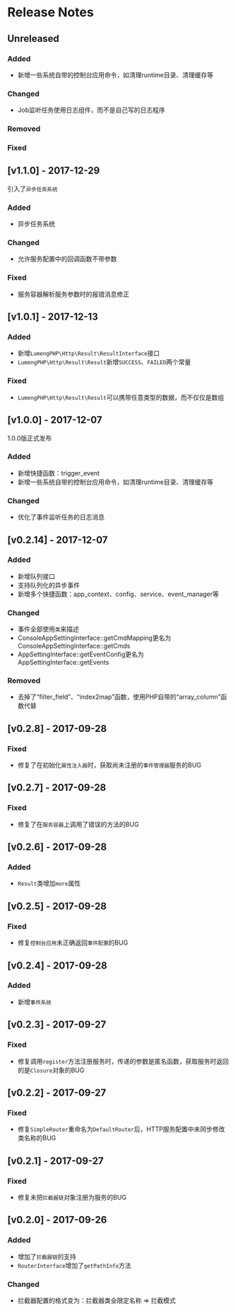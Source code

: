 # Release Notes

## Unreleased

### Added
- 新增一些系统自带的控制台应用命令，如清理runtime目录、清理缓存等

### Changed
- Job监听任务使用日志组件，而不是自己写的日志程序

### Removed

### Fixed

## [v1.1.0] - 2017-12-29

引入了`异步任务系统`

### Added
- 异步任务系统

### Changed
- 允许服务配置中的回调函数不带参数

### Fixed
- 服务容器解析服务参数时的报错消息修正

## [v1.0.1] - 2017-12-13

### Added
- 新增`LumengPHP\Http\Result\ResultInterface`接口
- `LumengPHP\Http\Result\Result`新增`SUCCESS`、`FAILED`两个常量

### Fixed
- `LumengPHP\Http\Result\Result`可以携带任意类型的数据，而不仅仅是数组

## [v1.0.0] - 2017-12-07

1.0.0版正式发布

### Added
- 新增快捷函数：trigger_event
- 新增一些系统自带的控制台应用命令，如清理runtime目录、清理缓存等

### Changed
- 优化了事件监听任务的日志消息

## [v0.2.14] - 2017-12-07

### Added
- 新增队列接口
- 支持队列化的异步事件
- 新增多个快捷函数：app_context、config、service、event_manager等

### Changed
- 事件全部使用`类`来描述
- ConsoleAppSettingInterface::getCmdMapping更名为ConsoleAppSettingInterface::getCmds
- AppSettingInterface::getEventConfig更名为AppSettingInterface::getEvents

### Removed
- 去掉了“filter_field”、“index2map”函数，使用PHP自带的“array_column”函数代替

## [v0.2.8] - 2017-09-28

### Fixed
- 修复了在初始化`属性注入器`时，获取尚未注册的`事件管理器`服务的BUG

## [v0.2.7] - 2017-09-28

### Fixed
- 修复了在`服务容器`上调用了错误的方法的BUG

## [v0.2.6] - 2017-09-28

### Added
- `Result`类增加`more`属性

## [v0.2.5] - 2017-09-28

### Fixed
- 修复`控制台应用`未正确返回`事件配置`的BUG

## [v0.2.4] - 2017-09-28

### Added
- 新增`事件系统`

## [v0.2.3] - 2017-09-27

### Fixed
- 修复调用`register`方法注册服务时，传递的参数是匿名函数，获取服务时返回的是`Closure`对象的BUG

## [v0.2.2] - 2017-09-27

### Fixed
- 修复`SimpleRouter`重命名为`DefaultRouter`后，HTTP服务配置中未同步修改类名称的BUG

## [v0.2.1] - 2017-09-27

### Fixed
- 修复未把`拦截器链`对象注册为服务的BUG

## [v0.2.0] - 2017-09-26

### Added
- 增加了`拦截器链`的支持
- `RouterInterface`增加了`getPathInfo`方法

### Changed
- 拦截器配置的格式变为：拦截器类全限定名称 => 拦截模式
